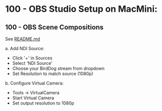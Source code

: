 # 100 - OBS Studio Setup on MacMini:

## 100 - OBS Scene Compositions

See [README.md](./100/README.md)

a. Add NDI Source:
   - Click '+' in Sources
   - Select 'NDI Source'
   - Choose your BirdDog stream from dropdown
   - Set Resolution to match source (1080p)

b. Configure Virtual Camera:
   - Tools → VirtualCamera
   - Start Virtual Camera
   - Set output resolution to 1080p
